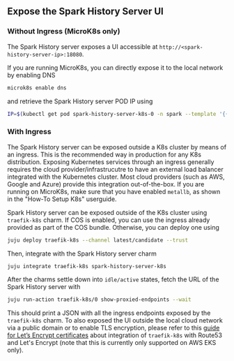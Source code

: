 ## Expose the Spark History Server UI

### Without Ingress (MicroK8s only)

The Spark History server exposes a UI accessible at ```http://<spark-history-server-ip>:18080```. 

If you are running MicroK8s, you can directly expose it to the local network by enabling DNS

```bash
microk8s enable dns
```

and retrieve the Spark History server POD IP using

```bash
IP=$(kubectl get pod spark-history-server-k8s-0 -n spark --template '{{.status.podIP}}')
```

### With Ingress

The Spark History server can be exposed outside a K8s cluster by means of an ingress. This is the recommended way in production for any K8s distribution. Exposing Kubernetes services through an ingress generally requires the cloud provider/infrastrucutre to have an external load balancer integrated with the Kubernetes cluster. Most cloud providers (such as AWS, Google and Azure) provide this integration out-of-the-box. If you are running on MicroK8s, make sure that you have enabled `metallb`, as shown in the "How-To Setup K8s" userguide. 

Spark History server can be exposed outside of the K8s cluster using `traefik-k8s` charm. 
If COS is enabled, you can use the ingress already provided as part of the COS bundle. Otherwise, you can deploy one using 

```bash
juju deploy traefik-k8s --channel latest/candidate --trust
```

Then, integrate with the Spark History server charm

```bash
juju integrate traefik-k8s spark-history-server-k8s
```

After the charms settle down into `idle/active` states, fetch the URL of the Spark History server with 

```bash
juju run-action traefik-k8s/0 show-proxied-endpoints --wait
```

This should print a JSON with all the ingress endpoints exposed by the `traefik-k8s` charm. To also exposed the UI outside the local cloud network via a public domain or to enable TLS encryption, please refer to this [guide for Let’s Encrypt certificates](/t/lets-encrypt-certificates-in-the-juju-ecosystem/8704) about integration of `traefik-k8s` with Route53 and Let's Encrypt (note that this is currently only supported on AWS EKS only).